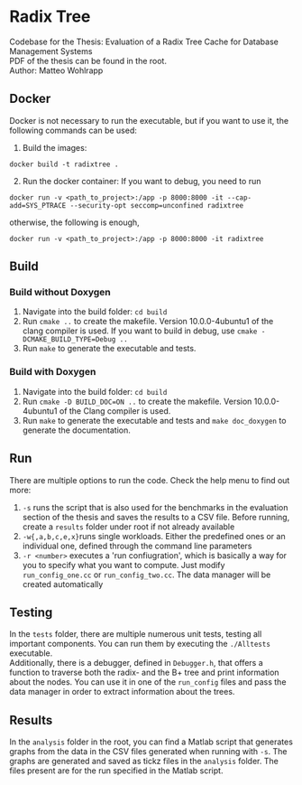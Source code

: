 # Radix Tree

Codebase for the Thesis: Evaluation of a Radix Tree Cache for Database Management Systems <br>
PDF of the thesis can be found in the root. <br>
Author: Matteo Wohlrapp <br>


## Docker 
Docker is not necessary to run the executable, but if you want to use it, the following commands can be used: <br>
1. Build the images: 
```
docker build -t radixtree .
```
2. Run the docker container: 
If you want to debug, you need to run <br>
```
docker run -v <path_to_project>:/app -p 8000:8000 -it --cap-add=SYS_PTRACE --security-opt seccomp=unconfined radixtree
```
otherwise, the following is enough, 
```
docker run -v <path_to_project>:/app -p 8000:8000 -it radixtree
```

## Build

### Build without Doxygen

1. Navigate into the build folder: `cd build`
2. Run `cmake ..` to create the makefile. Version 10.0.0-4ubuntu1 of the clang compiler is used. If you want to build in debug, use `cmake -DCMAKE_BUILD_TYPE=Debug ..`
3. Run `make` to generate the executable and tests.

### Build with Doxygen

1. Navigate into the build folder: `cd build`
2. Run `cmake -D BUILD_DOC=ON ..` to create the makefile. Version 10.0.0-4ubuntu1 of the Clang compiler is used.
3. Run `make` to generate the executable and tests and `make doc_doxygen` to generate the documentation.

## Run 
There are multiple options to run the code. Check the help menu to find out more: <br>
1. `-s` runs the script that is also used for the benchmarks in the evaluation section of the thesis and saves the results to a CSV file. Before running, create a `results` folder under root if not already available
2. `-w{,a,b,c,e,x}`runs single workloads. Either the predefined ones or an individual one, defined through the command line parameters
3. `-r <number>` executes a 'run confiugration', which is basically a way for you to specify what you want to compute. Just modify `run_config_one.cc` or `run_config_two.cc`. The data manager will be created automatically

## Testing
In the `tests` folder, there are multiple numerous unit tests, testing all important components. You can run them by executing the `./Alltests` executable. <br>
Additionally, there is a debugger, defined in `Debugger.h`, that offers a function to traverse both the radix- and the B+ tree and print information about the nodes. You can use it in one of the `run_config` files and pass the data manager in order to extract information about the trees.

## Results 
In the `analysis` folder in the root, you can find a Matlab script that generates graphs from the data in the CSV files generated when running with `-s`. 
The graphs are generated and saved as tickz files in the `analysis` folder. The files present are for the run specified in the Matlab script.